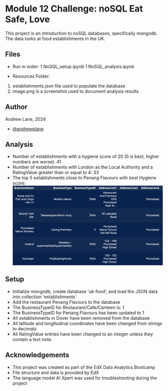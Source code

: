 # Module 12 Challenge: noSQL Eat Safe, Love

This project is an introduction to noSQL databases, specifically mongodb. The data looks at food establishments in the UK. 

## Files

- Run in order:
1 NoSQL_setup.ipynb
1 NoSQL_analysis.ipynb

- Resources Folder:
1. establishments.json file used to populate the database
1. image.png is a screenshot used to document analysis results

## Author

Andrew Lane, 2024
- [@andrewplane](https://github.com/andrewplane)

## Analysis

- Number of establishments with a hygiene score of 20 (0 is best, higher numbers are worse): 41
- Number of establishments with London as the Local Authority and a RatingValue greater than or equal to 4: 33
- The top 5 establishments close to Penang Flavours with best Hygiene score:
![alt text](Resources/image.png)

## Setup

- Initialize mongodb, create database 'uk-food', and load the JSON data into collection 'establishments'
- Add the restaurant Penang Flavours to the database
- The BusinessTypeID for Restaurant/Cafe/Canteen is: 1
- The BusinessTypeID for Penang Flavours has been updated to 1
- All establishments in Dover have been removed from the database
- All latitude and longitudinal coordinates have been changed from strings to decimals
- All RatingValue entries have been changed to an integer unless they contain a text note.

## Acknowledgements

 - This project was created as part of the EdX Data Analytics Bootcamp
 - File structure and data is provided by EdX
 - The language model AI Xpert was used for troubleshooting during the project
